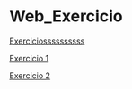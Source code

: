 # Web_Exercicio

[Exerciciossssssssss ](https://jonathan147.github.io/Web_Exercicio/exercicios/helo.html)

[Exercicio 1](https://jonathan147.github.io/Web_Exercicio/exe1/helo.html)

[Exercicio 2](https://jonathan147.github.io/Web_Exercicio/exe2/helo.html)

